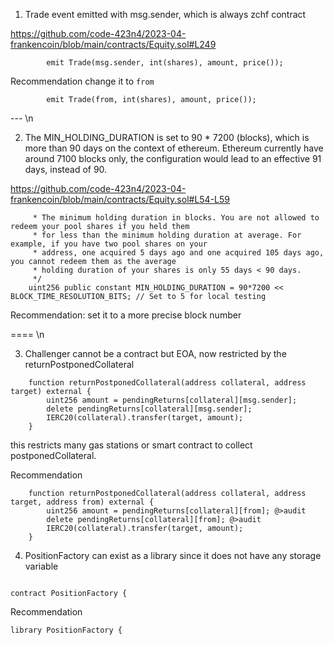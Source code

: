 1. Trade event emitted with msg.sender, which is always zchf contract 

https://github.com/code-423n4/2023-04-frankencoin/blob/main/contracts/Equity.sol#L249

```solidity
        emit Trade(msg.sender, int(shares), amount, price());
```
Recommendation
change it to `from`
```solidity
        emit Trade(from, int(shares), amount, price());
```

--- \n

2. The MIN_HOLDING_DURATION is set to 90 * 7200 (blocks), which is more than 90 days on the context of ethereum. Ethereum currently have around 7100 blocks only, the configuration would lead to an effective 91 days, instead of 90.

https://github.com/code-423n4/2023-04-frankencoin/blob/main/contracts/Equity.sol#L54-L59

```solidity
     * The minimum holding duration in blocks. You are not allowed to redeem your pool shares if you held them
     * for less than the minimum holding duration at average. For example, if you have two pool shares on your
     * address, one acquired 5 days ago and one acquired 105 days ago, you cannot redeem them as the average
     * holding duration of your shares is only 55 days < 90 days.
     */
    uint256 public constant MIN_HOLDING_DURATION = 90*7200 << BLOCK_TIME_RESOLUTION_BITS; // Set to 5 for local testing
```

Recommendation:
set it to a more precise block number

==== \n

3. Challenger cannot be a contract but EOA, now restricted by the returnPostponedCollateral

```solidity
    function returnPostponedCollateral(address collateral, address target) external {
        uint256 amount = pendingReturns[collateral][msg.sender];
        delete pendingReturns[collateral][msg.sender];
        IERC20(collateral).transfer(target, amount);
    }

```
this restricts many gas stations or smart contract to collect postponedCollateral. 

Recommendation
```solidity
    function returnPostponedCollateral(address collateral, address target, address from) external {
        uint256 amount = pendingReturns[collateral][from]; @>audit
        delete pendingReturns[collateral][from]; @>audit
        IERC20(collateral).transfer(target, amount);
    }
```

4. PositionFactory can exist as a library since it does not have any storage variable
```soldiity

contract PositionFactory {

```
Recommendation 
```solidity
library PositionFactory {
```